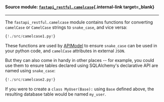 #### Source module: [`fastapi_restful.camelcase`](https://github.com/yuval9313/fastapi-restful/blob/master/fastapi_restful/camelcase.py){.internal-link target=_blank}

---

The `fastapi_restful.camelcase` module contains functions for converting `camelCase` or `CamelCase`
strings to `snake_case`, and vice versa:

```python hl_lines=""
{!./src/camelcase1.py!}
``` 

These functions are used by [APIModel](api-model.md) to ensure `snake_case` can be used in your python code,
and `camelCase` attributes in external `JSON`.

But they can also come in handy in other places -- for example, you could use them to ensure tables
declared using SQLAlchemy's declarative API are named using `snake_case`:

```python hl_lines=""
{!./src/camelcase2.py!}
``` 

If you were to create a `class MyUser(Base):` using `Base` defined above,
the resulting database table would be named `my_user`.
